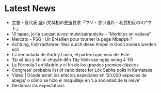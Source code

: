 # Latest News
-  立憲・泉代表 盛山文科相の更迭要求「ウソ・言い逃れ・利益相反の3アウト」
-  10 tapaa, joilla suojaat aivosi muisti­sairaudelta – ”Merkitys on valtava”
-  Mercato - PSG : Un Brésilien pour tourner la page Mbappé ?
-  Achtung, Fahrradfahrer: Was durch diese Ampel in Goch anders werden soll
-  La remontada de Andriy Lunin, el portero que vino del Este
-  Tài xế lưu ý khi di chuyển đến Tây Ninh vào ngày mùng 4 Tết
-  La Fórmula 1 en Madrid y el fin de los grandes premios clásicos
-  Congress’ probable list of candidates for Lok Sabha polls in Karnataka
-  Vídeo | Dónde están los efectos especiales en ‘20.000 especies de abejas’ o cómo se hizo el maquillaje en ‘La sociedad de la nieve’
-  Gestionar las expectativas
